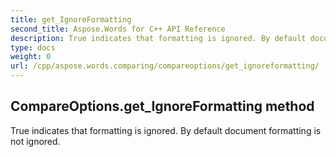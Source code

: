 ```yaml
---
title: get_IgnoreFormatting
second_title: Aspose.Words for C++ API Reference
description: True indicates that formatting is ignored. By default document formatting is not ignored. 
type: docs
weight: 0
url: /cpp/aspose.words.comparing/compareoptions/get_ignoreformatting/
---
```

## CompareOptions.get_IgnoreFormatting method


True indicates that formatting is ignored. By default document formatting is not ignored. 


